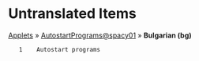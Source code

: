 # Untranslated Items
[Applets](../../../README.md) &#187; [AutostartPrograms@spacy01](../README.md) &#187; **Bulgarian (bg)**

       1	Autostart programs
